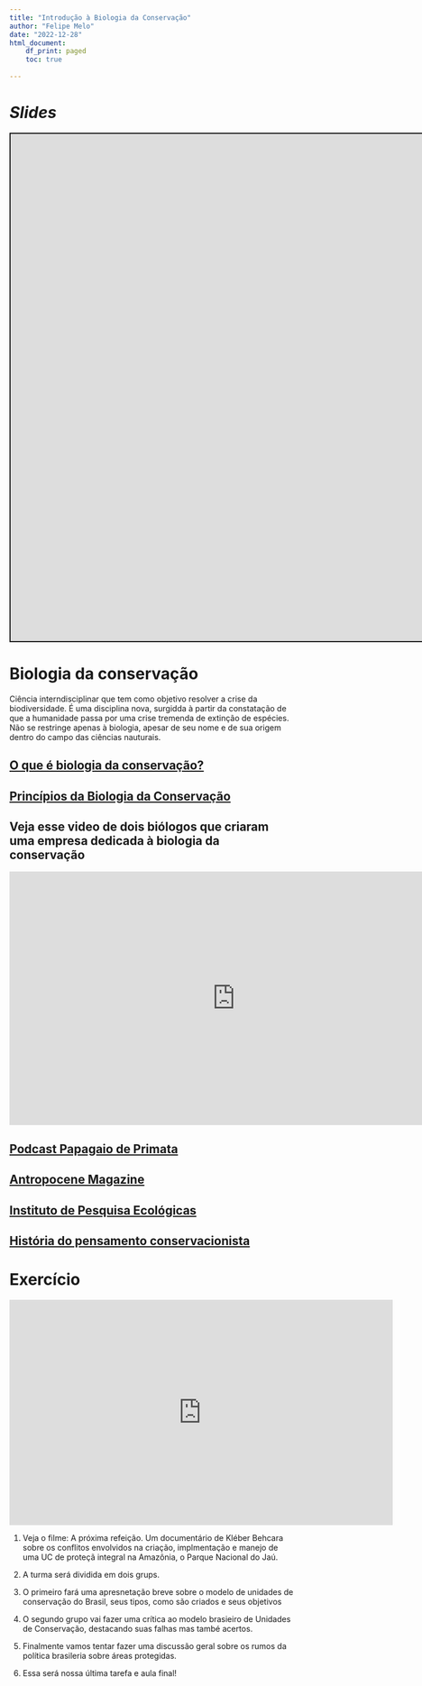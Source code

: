 ```yaml
---
title: "Introdução à Biologia da Conservação"
author: "Felipe Melo"
date: "2022-12-28"
html_document:
    df_print: paged
    toc: true
    
---
```


<script src="/rmarkdown-libs/clipboard/clipboard.min.js"></script>
<link href="/rmarkdown-libs/shareon/shareon.min.css" rel="stylesheet" />
<script src="/rmarkdown-libs/shareon/shareon.min.js"></script>
<link href="/rmarkdown-libs/xaringanExtra-shareagain/shareagain.css" rel="stylesheet" />
<script src="/rmarkdown-libs/xaringanExtra-shareagain/shareagain.js"></script>
<script src="/rmarkdown-libs/fitvids/fitvids.min.js"></script>

# *Slides*

<div class="shareagain" style="min-width:300px;margin:1em auto;" data-exeternal="1">
<iframe src="https://fplmelo.github.io/ecogeral2/slides/aula4_biocons.html#1" width="1600" height="900" style="border:2px solid currentColor;" loading="lazy" allowfullscreen></iframe>
<script>fitvids('.shareagain', {players: 'iframe'});</script>
</div>

# Biologia da conservação

Ciência interndisciplinar que tem como objetivo resolver a crise da biodiversidade. É uma disciplina nova, surgidda à partir da constatação de que a humanidade passa por uma crise tremenda de extinção de espécies. Não se restringe apenas à biologia, apesar de seu nome e de sua origem dentro do campo das ciências nauturais.

## [O que é biologia da conservação?](https://www.oeco.org.br/dicionario-ambiental/28367-o-que-e-a-biologia-da-conservacao/#:~:text=Os%20bi%C3%B3logos%20da%20conserva%C3%A7%C3%A3o%20pesquisam,bem%2Destar%20da%20sociedade%20humana.)

## [Princípios da Biologia da Conservação](https://conbio.org/images/content_prof_dev/conservation_literacy_portuguese.pdf)

## Veja esse video de dois biólogos que criaram uma empresa dedicada à biologia da conservação

<iframe width="800" height="450" src="https://www.youtube.com/embed/WjJdvr12Y7Q" title="YouTube video player" frameborder="0" allow="accelerometer; autoplay; clipboard-write; encrypted-media; gyroscope; picture-in-picture" allowfullscreen>
</iframe>

## [Podcast Papagaio de Primata](https://biologiadaconservacao.com.br/papagaiodeprimata)

## [Antropocene Magazine](https://www.anthropocenemagazine.org/)

## [Instituto de Pesquisa Ecológicas](https://www.ipe.org.br/?gclid=CjwKCAjw3_KIBhA2EiwAaAAliqw-yD_l6hPNXm28xmGB9VKDd6aaW1QFnUsmjCv3ZUH8Gc8PUSY0ZhoCc1IQAvD_BwE)

## [História do pensamento conservacionista](https://www.scielo.br/j/his/a/LZyXDZjgmVh4ssHfPPNrGHd/?lang=pt)

# Exercício

<iframe width="680" height="400" src="https://www.youtube.com/embed/IrfLtP9C6K8" title="YouTube video player" frameborder="0" allow="accelerometer; autoplay; clipboard-write; encrypted-media; gyroscope; picture-in-picture" allowfullscreen>
</iframe>

1.  Veja o filme: A próxima refeição. Um documentário de Kléber Behcara sobre os conflitos envolvidos na criação, implmentação e manejo de uma UC de proteçã integral na Amazônia, o Parque Nacional do Jaú.

2.  A turma será dividida em dois grups.

3.  O primeiro fará uma apresnetação breve sobre o modelo de unidades de conservação do Brasil, seus tipos, como são criados e seus objetivos

4.  O segundo grupo vai fazer uma crítica ao modelo brasieiro de Unidades de Conservação, destacando suas falhas mas també acertos.

5.  Finalmente vamos tentar fazer uma discussão geral sobre os rumos da política brasileria sobre áreas protegidas.

6.  Essa será nossa última tarefa e aula final!
